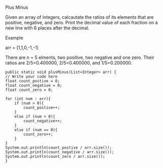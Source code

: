 Plus Minus

Given an array of integers, calcautate the ratios of its elements that are positive, negative, and zero. Print the decimal value of each fraction on a new line with 6 places after the decimal.

Example 

arr = [1,1,0,-1,-1]

There are n = 5 elments, two positive, two negative and one zero. Their ratios are 2/5=0.400000, 2/5=0.400000, and 1/5=0.200000.


    public static void plusMinus(List<Integer> arr) {
    // Write your code here
    float count_postive = 0;
    float count_negative = 0;
    float count_zero = 0;
    
    for (int num : arr){
        if (num > 0){
            count_postive++;
        }
        else if (num < 0){
            count_negative++;
        }
        else if (num == 0){
            count_zero++;
        }
    }
    System.out.println(count_postive / arr.size());
    System.out.println(count_negative / arr.size());
    System.out.println(count_zero / arr.size());
    }
